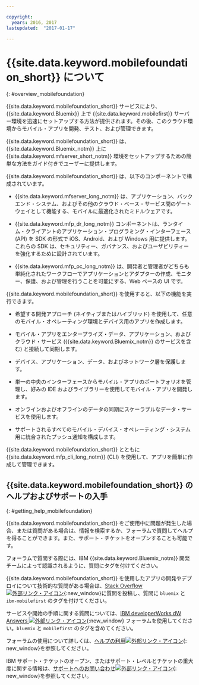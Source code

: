 ```yaml
---

copyright:
  years: 2016, 2017
lastupdated:  "2017-01-17"

---
```


#	{{site.data.keyword.mobilefoundation_short}} について
{: #overview_mobilefoundation}

{{site.data.keyword.mobilefoundation_short}} サービスにより、{{site.data.keyword.Bluemix}} 上で {{site.data.keyword.mobilefirst}} サーバー環境を迅速にセットアップする方法が提供されます。その後、このクラウド環境からモバイル・アプリを開発、テスト、および管理できます。

{{site.data.keyword.mobilefoundation_short}} は、{{site.data.keyword.Bluemix_notm}} 上に{{site.data.keyword.mfserver_short_notm}} <!--in the {{site.data.keyword.containerlong}} -->環境をセットアップするための簡単な方法をガイド付きでユーザーに提供します。

{{site.data.keyword.mobilefoundation_short}} は、以下のコンポーネントで構成されています。

*	{{site.data.keyword.mfserver_long_notm}} は、アプリケーション、バックエンド・システム、およびその他のクラウド・ベース・サービス間のゲートウェイとして機能する、モバイルに最適化されたミドルウェアです。

*	{{site.data.keyword.mfp_dr_long_notm}} コンポーネントは、ランタイム・クライアントのアプリケーション・プログラミング・インターフェース (API) を SDK の形式で iOS、Android、および Windows 用に提供します。これらの SDK は、セキュリティー、ガバナンス、およびユーザビリティーを強化するために設計されています。

*	{{site.data.keyword.mfp_oc_long_notm}} は、開発者と管理者がどちらも単純化されたワークフローでアプリケーションとアダプターの作成、モニター、保護、および管理を行うことを可能にする、Web ベースの UI です。

{{site.data.keyword.mobilefoundation_short}} を使用すると、以下の機能を実行できます。

*	希望する開発アプローチ (ネイティブまたはハイブリッド) を使用して、任意のモバイル・オペレーティング環境とデバイス用のアプリを作成します。

*	モバイル・アプリをエンタープライズ・データ、アプリケーション、およびクラウド・サービス ({{site.data.keyword.Bluemix_notm}} のサービスを含む) と接続して同期します。

*	デバイス、アプリケーション、データ、およびネットワーク層を保護します。

*	単一の中央のインターフェースからモバイル・アプリのポートフォリオを管理し、好みの IDE およびライブラリーを使用してモバイル・アプリを開発します。

*	オンラインおよびオフラインのデータの同期にスケーラブルなデータ・サービスを使用します。

*	サポートされるすべてのモバイル・デバイス・オペレーティング・システム用に統合されたプッシュ通知を構成します。

{{site.data.keyword.mobilefoundation_short}} とともに {{site.data.keyword.mfp_cli_long_notm}} (CLI) を使用して、アプリを簡単に作成して管理できます。

<!--{{site.data.keyword.mobilefoundation_short}} service provisions a container in your space in {{site.data.keyword.Bluemix_notm}}. You can see the details of the container that is created, view the container performance, and access the server logs from your {{site.data.keyword.Bluemix_notm}} dashboard.-->

## {{site.data.keyword.mobilefoundation_short}} のヘルプおよびサポートの入手
{: #getting_help_mobilefoundation}

{{site.data.keyword.mobilefoundation_short}} をご使用中に問題が発生した場合、または質問がある場合は、情報を検索するか、フォーラムで質問してヘルプを得ることができます。また、サポート・チケットをオープンすることも可能です。

フォーラムで質問する際には、IBM {{site.data.keyword.Bluemix_notm}} 開発チームによって認識されるように、質問にタグを付けてください。

{{site.data.keyword.mobilefoundation_short}} を使用したアプリの開発やデプロイについて技術的な質問がある場合は、[Stack Overflow ![外部リンク・アイコン](../../icons/launch-glyph.svg "外部リンク・アイコン")](http://stackoverflow.com/search?q=ibm-mobilefirst+bluemix "外部リンク・アイコン"){:new_window}に質問を投稿し、質問に `bluemix` と `ibm-mobilefirst` のタグを付けてください。

サービスや開始の手順に関する質問については、[IBM developerWorks dW Answers ![外部リンク・アイコン](../../icons/launch-glyph.svg "外部リンク・アイコン")](https://developer.ibm.com/answers/topics/mobilefirst/?smartspace=bluemix "外部リンク・アイコン"){:new_window} フォーラムを使用してください。`bluemix` と `mobilefirst` のタグを含めてください。

フォーラムの使用について詳しくは、[ヘルプの利用![外部リンク・アイコン](../../icons/launch-glyph.svg "外部リンク・アイコン")](https://www.{DomainName}/docs/support/index.html#getting-help "外部リンク・アイコン"){: new_window}を参照してください。

IBM サポート・チケットのオープン、またはサポート・レベルとチケットの重大度に関する情報は、[サポートへのお問い合わせ![外部リンク・アイコン](../../icons/launch-glyph.svg "外部リンク・アイコン")](https://www.{DomainName}/docs/support/index.html#contacting-support "外部リンク・アイコン"){: new_window}を参照してください。
